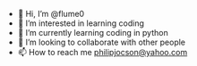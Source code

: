 - 👋 Hi, I’m @flume0
- 👀 I’m interested in learning coding
- 🌱 I’m currently learning coding in python
- 💞️ I’m looking to collaborate with other people
- 📫 How to reach me philipjocson@yahoo.com

<!---
flume0/flume0 is a ✨ special ✨ repository because its `README.md` (this file) appears on your GitHub profile.
You can click the Preview link to take a look at your changes.
--->
